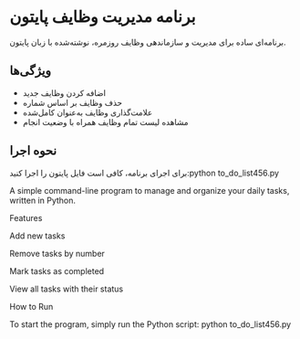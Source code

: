 # برنامه مدیریت وظایف پایتون

برنامه‌ای ساده برای مدیریت و سازماندهی وظایف روزمره، نوشته‌شده با زبان پایتون.


## ویژگی‌ها

- اضافه کردن وظایف جدید
- حذف وظایف بر اساس شماره
- علامت‌گذاری وظایف به‌عنوان کامل‌شده
- مشاهده لیست تمام وظایف همراه با وضعیت انجام

## نحوه اجرا

برای اجرای برنامه، کافی است فایل پایتون را اجرا کنید:python to_do_list456.py

A simple command-line program to manage and organize your daily tasks, written in Python.

Features

Add new tasks

Remove tasks by number

Mark tasks as completed

View all tasks with their status

How to Run

To start the program, simply run the Python script:
python to_do_list456.py
